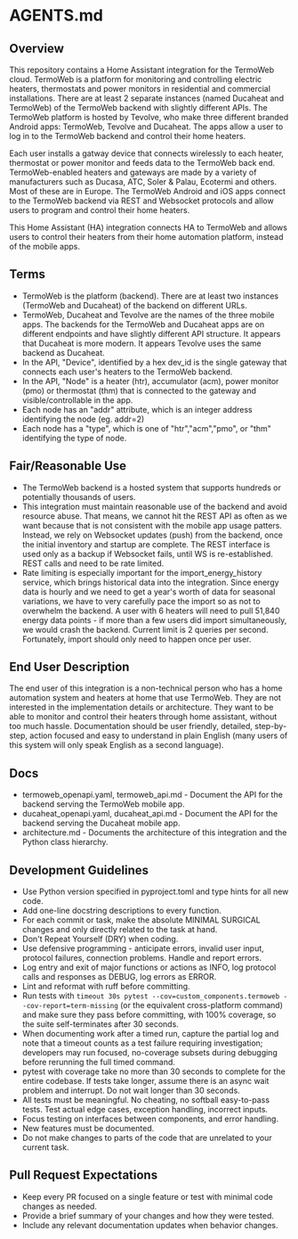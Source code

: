 # AGENTS.md

## Overview
This repository contains a Home Assistant integration for the TermoWeb cloud. TermoWeb is a platform for monitoring and controlling electric heaters, thermostats and power monitors in residential and commercial installations. There are at least 2 separate instances (named Ducaheat and TermoWeb) of the TermoWeb backend with slightly different APIs. The TermoWeb platform is hosted by Tevolve, who make three different branded Android apps: TermoWeb, Tevolve and Ducaheat.  The apps allow a user to log in to the TermoWeb backend and control their home heaters. 

Each user installs a gatway device that connects wirelessly to each heater, thermostat or power monitor and feeds data to the TermoWeb back end. TermoWeb-enabled heaters and gateways are made by a variety of manufacturers such as Ducasa, ATC, Soler & Palau, Ecotermi and others. Most of these are in Europe. The TermoWeb Android and iOS apps connect to the TermoWeb backend via REST and Websocket protocols and allow users to program and control their home heaters. 

This Home Assistant (HA) integration connects HA to TermoWeb and allows users to control their heaters from their home automation platform, instead of the mobile apps.

## Terms
- TermoWeb is the platform (backend). There are at least two instances (TermoWeb and Ducaheat) of the backend on different URLs. 
- TermoWeb, Ducaheat and Tevolve are the names of the three mobile apps. The backends for the TermoWeb and Ducaheat apps are on different endpoints and have slightly different API structure. It appears that Ducaheat is more modern. It appears Tevolve uses the same backend as Ducaheat.
- In the API, "Device", identified by a hex dev_id is the single gateway that connects each user's heaters to the TermoWeb backend.
- In the API, "Node" is a heater (htr), accumulator (acm), power monitor (pmo) or thermostat (thm) that is connected to the gateway and visible/controllable in the app.
- Each node has an "addr" attribute, which is an integer address identifying the node (eg. addr=2)
- Each node has a "type", which is one of "htr","acm","pmo", or "thm" identifying the type of node.

## Fair/Reasonable Use
- The TermoWeb backend is a hosted system that supports hundreds or potentially thousands of users.
- This integration must maintain reasonable use of the backend and avoid resource abuse. That means, we cannot hit the REST API as often as we want because that is not consistent with the mobile app usage patters. Instead, we rely on Websocket updates (push) from the backend, once the initial inventory and startup are complete. The REST interface is used only as a backup if Websocket fails, until WS is re-established. REST calls and need to be rate limited.
- Rate limiting is especially important for the import_energy_history service, which brings historical data into the integration. Since energy data is hourly and we need to get a year's worth of data for seasonal variations, we have to very carefully pace the import so as not to overwhelm the backend. A user with 6 heaters will need to pull 51,840 energy data points - if more than a few users did import simultaneously, we would crash the backend. Current limit is 2 queries per second. Fortunately, import should only need to happen once per user.

## End User Description
The end user of this integration is a non-technical person who has a home automation system and heaters at home that use TermoWeb. They are not interested in the implementation details or architecture. They want to be able to monitor and control their heaters through home assistant, without too much hassle. Documentation should be user friendly, detailed, step-by-step, action focused and easy to understand in plain English (many users of this system will only speak English as a second language). 

## Docs
- termoweb_openapi.yaml, termoweb_api.md - Document the API for the backend serving the TermoWeb mobile app.
- ducaheat_openapi.yaml, ducaheat_api.md - Document the API for the backend serving the Ducaheat mobile app.
- architecture.md - Documents the architecture of this integration and the Python class hierarchy.

## Development Guidelines
- Use Python version specified in pyproject.toml and type hints for all new code.
- Add one-line docstring descriptions to every function.
- For each commit or task, make the absolute MINIMAL SURGICAL changes and only directly related to the task at hand.
- Don't Repeat Yourself (DRY) when coding.
- Use defensive programming - anticipate errors, invalid user input, protocol failures, connection problems. Handle and report errors.
- Log entry and exit of major functions or actions as INFO, log protocol calls and responses as DEBUG, log errors as ERROR. 
- Lint and reformat with ruff before committing.
- Run tests with `timeout 30s pytest --cov=custom_components.termoweb --cov-report=term-missing` (or the equivalent cross-platform command) and make sure they pass before committing, with 100% coverage, so the suite self-terminates after 30 seconds.
- When documenting work after a timed run, capture the partial log and note that a timeout counts as a test failure requiring investigation; developers may run focused, no-coverage subsets during debugging before rerunning the full timed command.
- pytest with coverage take no more than 30 seconds to complete for the entire codebase. If tests take longer, assume there is an async wait problem and interrupt. Do not wait longer than 30 seconds. 
- All tests must be meaningful. No cheating, no softball easy-to-pass tests. Test actual edge cases, exception handling, incorrect inputs.
- Focus testing on interfaces between components, and error handling.
- New features must be documented.
- Do not make changes to parts of the code that are unrelated to your current task.


## Pull Request Expectations
- Keep every PR focused on a single feature or test with minimal code changes as needed.
- Provide a brief summary of your changes and how they were tested.
- Include any relevant documentation updates when behavior changes.
